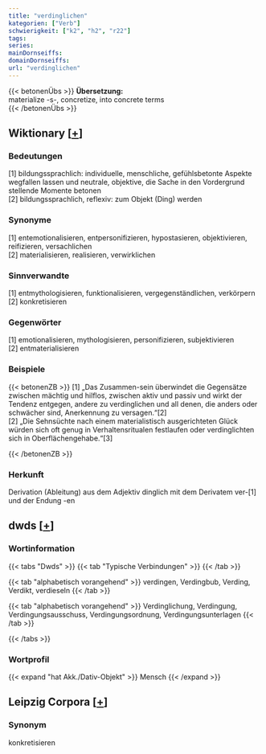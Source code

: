 ```yaml
---
title: "verdinglichen"
kategorien: ["Verb"]
schwierigkeit: ["k2", "h2", "r22"]
tags:
series:
mainDornseiffs:
domainDornseiffs:
url: "verdinglichen"
---
```


{{< betonenÜbs >}}
**Übersetzung:**  
materialize -s-, concretize, into  concrete terms  
{{< /betonenÜbs >}}

## Wiktionary [[+](https://de.wiktionary.org/wiki/verdinglichen)]

### Bedeutungen
[1] bildungssprachlich: individuelle, menschliche, gefühlsbetonte Aspekte wegfallen lassen und neutrale, objektive, die Sache in den Vordergrund stellende Momente betonen  
[2] bildungssprachlich, reflexiv: zum Objekt (Ding) werden  

### Synonyme
[1] entemotionalisieren, entpersonifizieren, hypostasieren, objektivieren, reifizieren, versachlichen  
[2] materialisieren, realisieren, verwirklichen  

### Sinnverwandte
[1] entmythologisieren, funktionalisieren, vergegenständlichen, verkörpern  
[2] konkretisieren  

### Gegenwörter
[1] emotionalisieren, mythologisieren, personifizieren, subjektivieren  
[2] entmaterialisieren  

### Beispiele
{{< betonenZB >}}
[1] „Das Zusammen-sein überwindet die Gegensätze zwischen mächtig und hilflos, zwischen aktiv und passiv und wirkt der Tendenz entgegen, andere zu verdinglichen und all denen, die anders oder schwächer sind, Anerkennung zu versagen.“[2]  
[2] „Die Sehnsüchte nach einem materialistisch ausgerichteten Glück würden sich oft genug in Verhaltensritualen festlaufen oder verdinglichten sich in Oberflächengehabe.“[3]  

{{< /betonenZB >}}
### Herkunft
Derivation (Ableitung) aus dem Adjektiv dinglich mit dem Derivatem ver-[1] und der Endung -en  



## dwds [[+](https://www.dwds.de/wb/verdinglichen)]

### Wortinformation
{{< tabs "Dwds" >}}
{{< tab "Typische Verbindungen" >}}
{{< /tab >}}

{{< tab "alphabetisch vorangehend" >}}
verdingen, Verdingbub, Verding, Verdikt, verdieseln
{{< /tab >}}

{{< tab "alphabetisch vorangehend" >}}
Verdinglichung, Verdingung, Verdingungsausschuss, Verdingungsordnung, Verdingungsunterlagen
{{< /tab >}}

{{< /tabs >}}

### Wortprofil
{{< expand "hat Akk./Dativ-Objekt" >}} Mensch {{< /expand >}}

## Leipzig Corpora [[+](https://corpora.uni-leipzig.de/en/res?word=verdinglichen&corpusId=deu_newscrawl-public_2018)]


### Synonym
konkretisieren

